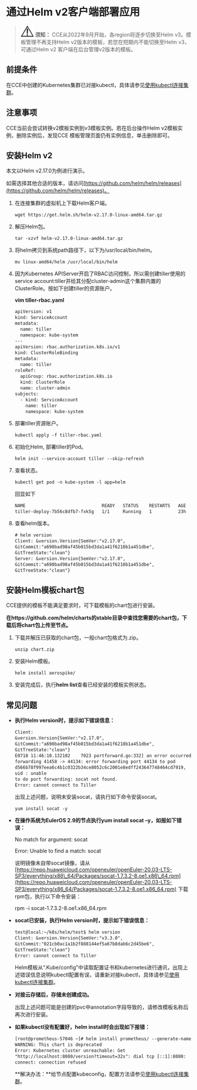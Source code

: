 # 通过Helm v2客户端部署应用<a name="cce_10_0420"></a>

>![](public_sys-resources/icon-notice.gif) **须知：** 
>CCE从2022年9月开始，各region将逐步切换至Helm v3。模板管理不再支持Helm v2版本的模板，若您在短期内不能切换至Helm v3，可通过Helm v2 客户端在后台管理v2版本的模板。

## 前提条件<a name="zh-cn_topic_0226102212_zh-cn_topic_0179003017_section121301535620"></a>

在CCE中创建的Kubernetes集群已对接kubectl，具体请参见[使用kubectl连接集群](通过kubectl连接集群.md#section37321625113110)。

## 注意事项<a name="section0109769307"></a>

CCE当前会尝试转换v2模板实例到v3模板实例。若在后台操作Helm v2模板实例，删除实例后，发现CCE 模板管理页面仍有实例信息，单击删除即可。

## 安装Helm v2<a name="section82115226241"></a>

本文以Helm v2.17.0为例进行演示。

如需选择其他合适的版本，请访问[https://github.com/helm/helm/releases](https://github.com/helm/helm/releases)。

1.  在连接集群的虚拟机上下载Helm客户端。

    ```
    wget https://get.helm.sh/helm-v2.17.0-linux-amd64.tar.gz
    ```

2.  解压Helm包。

    ```
    tar -xzvf helm-v2.17.0-linux-amd64.tar.gz
    ```

3.  将helm拷贝到系统path路径下，以下为/usr/local/bin/helm。

    ```
    mv linux-amd64/helm /usr/local/bin/helm
    ```

4.  因为Kubernetes APIServer开启了RBAC访问控制，所以需创建tiller使用的service account:tiller并给其分配cluster-admin这个集群内置的ClusterRole。按如下创建tiller的资源账户。

    **vim tiller-rbac.yaml**

    ```
    apiVersion: v1
    kind: ServiceAccount
    metadata:
      name: tiller
      namespace: kube-system
    ---
    apiVersion: rbac.authorization.k8s.io/v1
    kind: ClusterRoleBinding
    metadata:
      name: tiller
    roleRef:
      apiGroup: rbac.authorization.k8s.io
      kind: ClusterRole
      name: cluster-admin
    subjects:
      - kind: ServiceAccount
        name: tiller
        namespace: kube-system
    ```

5.  部署tiller资源账户。

    ```
    kubectl apply -f tiller-rbac.yaml
    ```

6.  初始化Helm, 部署tiller的Pod。

    ```
    helm init --service-account tiller --skip-refresh
    ```

7.  查看状态。

    ```
    kubectl get pod -n kube-system -l app=helm
    ```

    回显如下

    ```
    NAME                             READY   STATUS    RESTARTS   AGE
    tiller-deploy-7b56c8dfb7-fxk5g   1/1     Running   1          23h
    ```

8.  查看helm版本。

    ```
    # helm version
    Client: &version.Version{SemVer:"v2.17.0", GitCommit:"a690bad98af45b015bd3da1a41f6218b1a451dbe", GitTreeState:"clean"}
    Server: &version.Version{SemVer:"v2.17.0", GitCommit:"a690bad98af45b015bd3da1a41f6218b1a451dbe", GitTreeState:"clean"}
    ```


## 安装Helm模板chart包<a name="zh-cn_topic_0226102212_zh-cn_topic_0179003017_section31686282119"></a>

CCE提供的模板不能满足要求时，可下载模板的chart包进行安装。

**在https://github.com/helm/charts的stable目录中查找您需要的chart包，下载后将chart包上传至节点。**

1.  下载并解压已获取的chart包，一般chart包格式为.zip。

    ```
    unzip chart.zip
    ```

2.  安装Helm模板。

    ```
    helm install aerospike/
    ```

3.  安装完成后，执行**helm list**查看已经安装的模板实例状态。

## 常见问题<a name="zh-cn_topic_0226102212_zh-cn_topic_0179003017_section563894210221"></a>

-   **执行Helm version时，提示如下错误信息：**

    ```
    Client:
    &version.Version{SemVer:"v2.17.0",
    GitCommit:"a690bad98af45b015bd3da1a41f6218b1a451dbe", GitTreeState:"clean"}
    E0718 11:46:10.132102    7023 portforward.go:332] an error occurred
    forwarding 41458 -> 44134: error forwarding port 44134 to pod
    d566b78f997eea6c4b1c0322b34ce8052c6c2001e8edff243647748464cd7919, uid : unable
    to do port forwarding: socat not found.
    Error: cannot connect to Tiller
    ```

    出现上述问题，说明未安装socat，请执行如下命令安装socat。

    ```
    yum install socat -y
    ```

-   **在操作系统为EulerOS 2.9的节点执行yum install socat –y，如报如下错误：**

    No match for argument: socat

    Error: Unable to find a match: socat

    说明镜像未自带socat镜像，请从[https://repo.huaweicloud.com/openeuler/openEuler-20.03-LTS-SP3/everything/x86\_64/Packages/socat-1.7.3.2-8.oe1.x86\_64.rpm](https://repo.huaweicloud.com/openeuler/openEuler-20.03-LTS-SP3/everything/x86_64/Packages/socat-1.7.3.2-8.oe1.x86_64.rpm)  下载rpm包，执行以下命令安装：

    rpm -i socat-1.7.3.2-8.oe1.x86\_64.rpm

-   **socat已安装，执行Helm version时，提示如下错误信息：**

    ```
    test@local:~/k8s/helm/test$ helm version
    Client: &version.Version{SemVer:"v3.3.0", GitCommit:"021cb0ac1a1b2f888144ef5a67b8dab6c2d45be6", GitTreeState:"clean"}
    Error: cannot connect to Tiller
    ```

    Helm模板从“.Kube/config”中读取配置证书和kubernetes进行通讯，出现上述错误信息说明kubectl配置有误，请重新对接kubectl，具体请参见[使用kubectl连接集群](通过kubectl连接集群.md#section37321625113110)。

-   **对接云存储后，存储未创建成功。**

    出现上述问题可能是创建的pvc中annotation字段导致的，请修改模板名称后再次进行安装。

-   **如果kubectl没有配置好，helm install时会出现如下报错：**

    ```
    [root@prometheus-57046 ~]# helm install prometheus/ --generate-name
    WARNING: This chart is deprecated
    Error: Kubernetes cluster unreachable: Get "http://localhost:8080/version?timeout=32s": dial tcp [::1]:8080: connect: connection refused
    ```

    **解决办法：**给节点配置kubeconfig，配置方法请参见[使用kubectl连接集群](通过kubectl连接集群.md#section37321625113110)。


